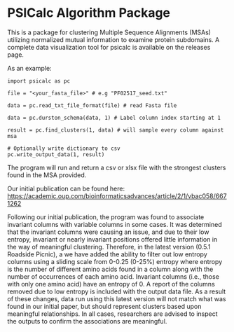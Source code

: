 # PSICalc Algorithm Package

This is a package for clustering Multiple Sequence Alignments (MSAs) utilizing normalized mutual information to examine protein subdomains. A complete data visualization tool for psicalc is available on the releases page. 

As an example:

```
import psicalc as pc

file = "<your_fasta_file>" # e.g "PF02517_seed.txt"

data = pc.read_txt_file_format(file) # read Fasta file

data = pc.durston_schema(data, 1) # Label column index starting at 1

result = pc.find_clusters(1, data) # will sample every column against msa

# Optionally write dictionary to csv
pc.write_output_data(1, result)
```

The program will run and return a csv or xlsx file with the strongest clusters found in the MSA provided.

Our initial publication can be found here: https://academic.oup.com/bioinformaticsadvances/article/2/1/vbac058/6671262

Following our initial publication, the program was found to associate invariant columns with variable columns in some cases. It was determined that the invariant columns were causing an issue, and due to their low entropy, invariant or nearly invariant positions offered little information in the way of meaningful clustering. Therefore, in the latest version (0.5.1 Roadside Picnic), a we have added the ability to filter out low entropy columns using a sliding scale from 0-0.25 (0-25%) entropy where entropy is the number of different amino acids found in a column along with the number of occurrences of each amino acid. Invariant columns (i.e., those with only one amino acid) have an entropy of 0. A report of the columns removed due to low entropy is included with the output data file. 
As a result of these changes, data run using this latest version will not match what was found in our initial paper, but should represent clusters based upon meaningful relationships. In all cases, researchers are advised to inspect the outputs to confirm the associations are meaningful. 

